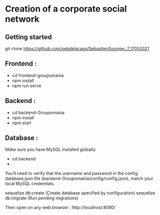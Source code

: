 # Creation of a corporate social network

## Getting started
git clone https://github.com/sebdelacaps/SebastienSoumier_7_17052021

## Frontend :

* cd frontend-groupomania
* npm install 
* npm run serve

## Backend :
* cd backend-Groupomania
* npm install
* npm start

## Database :
Make sure you have MySQL installed globally

* cd backend
* 
You'll need to verify that the username and password in the config database.json file (backend-Groupomania/config/config.json), match your local MySQL credentials.

sequelize db:create (Create database specified by configuration)
sequelize db:migrate (Run pending migrations)

Then open on any web browser : http://localhost:8080/

